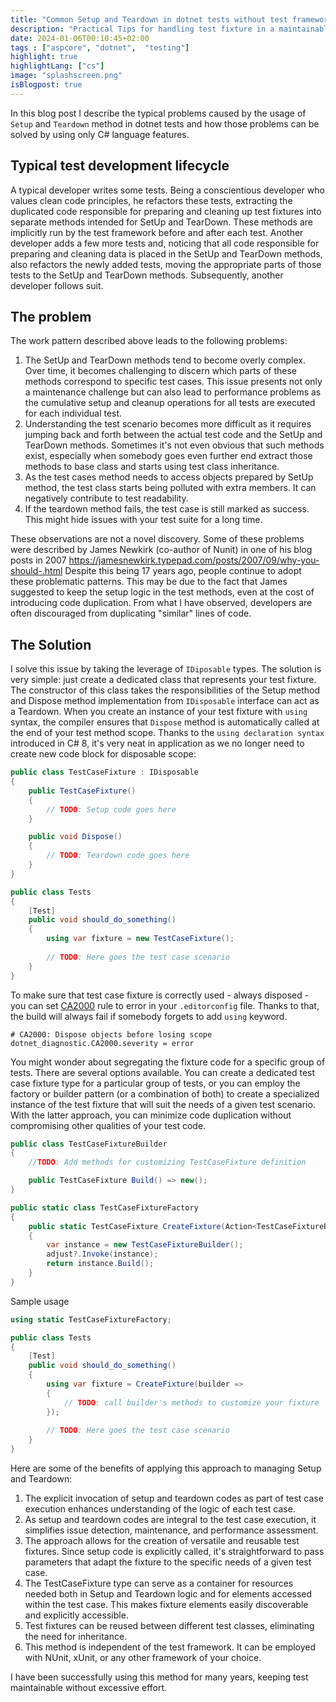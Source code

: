 ```yaml
---
title: "Common Setup and Teardown in dotnet tests without test framework magic"
description: "Practical Tips for handling test fixture in a maintainable way using only C# features."
date: 2024-01-06T00:10:45+02:00
tags : ["aspcore", "dotnet",  "testing"]
highlight: true
highlightLang: ["cs"]
image: "splashscreen.png"
isBlogpost: true
---
```



In this blog post I describe the typical problems caused by the usage of `Setup` and `Teardown` method in dotnet tests and how those problems can be solved by using only C# language features.

<!--more--> 

## Typical test development lifecycle

A typical developer writes some tests. Being a conscientious developer who values clean code principles, he refactors these tests, extracting the duplicated code responsible for preparing and cleaning up test fixtures into separate methods intended for SetUp and TearDown. These methods are implicitly run by the test framework before and after each test. Another developer adds a few more tests and, noticing that all code responsible for preparing and cleaning data is placed in the SetUp and TearDown methods, also refactors the newly added tests, moving the appropriate parts of those tests to the SetUp and TearDown methods. Subsequently, another developer follows suit.

## The problem
The work pattern described above leads to the following problems:

1. The SetUp and TearDown methods tend to become overly complex. Over time, it becomes challenging to discern which parts of these methods correspond to specific test cases. This issue presents not only a maintenance challenge but can also lead to performance problems as the cumulative setup and cleanup operations for all tests are executed for each individual test.
2. Understanding the test scenario becomes more difficult as it requires jumping back and forth between the actual test code and the SetUp and TearDown methods. Sometimes it's not even obvious that such methods exist, especially when somebody goes even further end extract those methods to base class and starts using test class inheritance.
3. As the test cases method needs to access objects prepared by SetUp method, the test class starts being polluted with extra members. It can negatively contribute to test readability.
4. If the teardown method fails, the test case is still marked as success. This might hide issues with your test suite for a long time.

These observations are not a novel discovery. Some of these problems were described by James Newkirk (co-author of Nunit) in one of his blog posts in 2007 https://jamesnewkirk.typepad.com/posts/2007/09/why-you-should-.html Despite this being 17 years ago, people continue to adopt these problematic patterns. This may be due to the fact that James suggested to keep the setup logic in the test methods, even at the cost of introducing code duplication. From what I have observed, developers are often discouraged from duplicating "similar" lines of code.

## The Solution

I solve this issue by taking the leverage of `IDiposable` types. The solution is very simple: just create a dedicated class that represents your test fixture. The constructor of this class takes the responsibilities of the Setup method and Dispose method implementation from `IDisposable` interface can act as a Teardown. When you create an instance of your test fixture with `using` syntax, the compiler ensures that `Dispose` method is automatically called at the end of your test method scope. Thanks to the `using declaration syntax` introduced in C# 8, it's very neat in application as we no longer need to create new code block for disposable scope:


```cs
public class TestCaseFixture : IDisposable
{
    public TestCaseFixture()
    {
        // TODO: Setup code goes here
    }

    public void Dispose()
    {
        // TODO: Teardown code goes here
    }
}

public class Tests
{
    [Test]
    public void should_do_something()
    {
        using var fixture = new TestCaseFixture();
        
        // TODO: Here goes the test case scenario        
    }
}    

```

To make sure that test case fixture is correctly used - always disposed - you can set [CA2000](https://learn.microsoft.com/en-us/dotnet/fundamentals/code-analysis/quality-rules/ca2000) rule to error in your `.editorconfig` file. Thanks to that, the build will always fail if somebody forgets to add `using` keyword.

```
# CA2000: Dispose objects before losing scope
dotnet_diagnostic.CA2000.severity = error
```

You might wonder about segregating the fixture code for a specific group of tests. There are several options available. You can create a dedicated test case fixture type for a particular group of tests, or you can employ the factory or builder pattern (or a combination of both) to create a specialized instance of the test fixture that will suit the needs of a given test scenario. With the latter approach, you can minimize code duplication without compromising other qualities of your test code.


```cs
public class TestCaseFixtureBuilder
{
    //TODO: Add methods for customizing TestCaseFixture definition

    public TestCaseFixture Build() => new();
}

public static class TestCaseFixtureFactory
{
    public static TestCaseFixture CreateFixture(Action<TestCaseFixtureBuilder>? adjust = null)
    {
        var instance = new TestCaseFixtureBuilder();
        adjust?.Invoke(instance);
        return instance.Build();
    }
}
```

Sample usage 


```cs
using static TestCaseFixtureFactory;

public class Tests
{
    [Test]
    public void should_do_something()
    {
        using var fixture = CreateFixture(builder =>
        {
            // TODO: call builder's methods to customize your fixture
        });
        
        // TODO: Here goes the test case scenario        
    }
}    
```


Here are some of the benefits of applying this approach to managing Setup and Teardown:

1. The explicit invocation of setup and teardown codes as part of test case execution enhances understanding of the logic of each test case.
2. As setup and teardown codes are integral to the test case execution, it simplifies issue detection, maintenance, and performance assessment.
3. The approach allows for the creation of versatile and reusable test fixtures. Since setup code is explicitly called, it's straightforward to pass parameters that adapt the fixture to the specific needs of a given test case.
4. The TestCaseFixture type can serve as a container for resources needed both in Setup and Teardown logic and for elements accessed within the test case. This makes fixture elements easily discoverable and explicitly accessible.
5. Test fixtures can be reused between different test classes, eliminating the need for inheritance.
6. This method is independent of the test framework. It can be employed with NUnit, xUnit, or any other framework of your choice.

I have been successfully using this method for many years, keeping test maintainable without excessive effort. 



